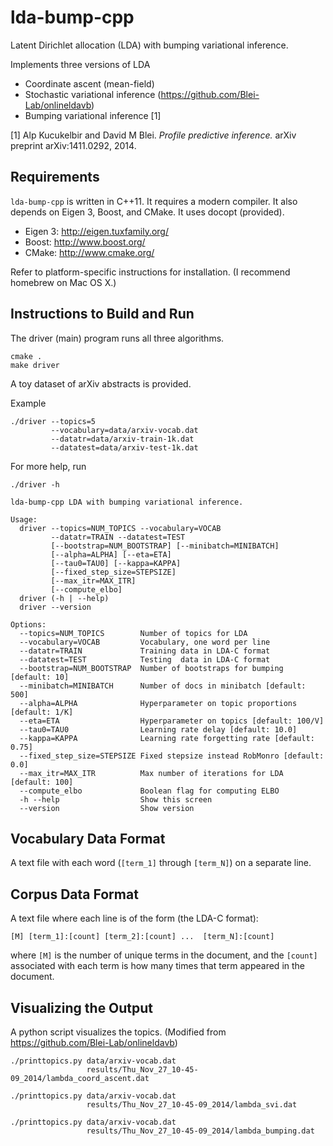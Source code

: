 lda-bump-cpp
============

Latent Dirichlet allocation (LDA) with bumping variational inference.

Implements three versions of LDA
* Coordinate ascent (mean-field)
* Stochastic variational inference (https://github.com/Blei-Lab/onlineldavb)
* Bumping variational inference [1]

[1] Alp Kucukelbir and David M Blei. _Profile predictive inference._ arXiv
preprint arXiv:1411.0292, 2014.


Requirements
------------

`lda-bump-cpp` is written in C++11. It requires a modern compiler. It also
depends on Eigen 3, Boost, and CMake. It uses docopt (provided).

* Eigen 3: http://eigen.tuxfamily.org/
* Boost: http://www.boost.org/
* CMake: http://www.cmake.org/

Refer to platform-specific instructions for installation.
(I recommend homebrew on Mac OS X.)


Instructions to Build and Run
-----------------------------

The driver (main) program runs all three algorithms.

```
cmake .
make driver
```

A toy dataset of arXiv abstracts is provided.

Example
```
./driver --topics=5
         --vocabulary=data/arxiv-vocab.dat
         --datatr=data/arxiv-train-1k.dat
         --datatest=data/arxiv-test-1k.dat
```

For more help, run
```
./driver -h

lda-bump-cpp LDA with bumping variational inference.

Usage:
  driver --topics=NUM_TOPICS --vocabulary=VOCAB
         --datatr=TRAIN --datatest=TEST
         [--bootstrap=NUM_BOOTSTRAP] [--minibatch=MINIBATCH]
         [--alpha=ALPHA] [--eta=ETA]
         [--tau0=TAU0] [--kappa=KAPPA]
         [--fixed_step_size=STEPSIZE]
         [--max_itr=MAX_ITR]
         [--compute_elbo]
  driver (-h | --help)
  driver --version

Options:
  --topics=NUM_TOPICS        Number of topics for LDA
  --vocabulary=VOCAB         Vocabulary, one word per line
  --datatr=TRAIN             Training data in LDA-C format
  --datatest=TEST            Testing  data in LDA-C format
  --bootstrap=NUM_BOOTSTRAP  Number of bootstraps for bumping [default: 10]
  --minibatch=MINIBATCH      Number of docs in minibatch [default: 500]
  --alpha=ALPHA              Hyperparameter on topic proportions [default: 1/K]
  --eta=ETA                  Hyperparameter on topics [default: 100/V]
  --tau0=TAU0                Learning rate delay [default: 10.0]
  --kappa=KAPPA              Learning rate forgetting rate [default: 0.75]
  --fixed_step_size=STEPSIZE Fixed stepsize instead RobMonro [default: 0.0]
  --max_itr=MAX_ITR          Max number of iterations for LDA [default: 100]
  --compute_elbo             Boolean flag for computing ELBO
  -h --help                  Show this screen
  --version                  Show version

```


Vocabulary Data Format
----------------------

A text file with each word (`[term_1]` through `[term_N]`) on a separate line.


Corpus Data Format
------------------

A text file where each line is of the form (the LDA-C format):

`[M] [term_1]:[count] [term_2]:[count] ...  [term_N]:[count]`

where `[M]` is the number of unique terms in the document, and the
`[count]` associated with each term is how many times that term appeared
in the document.


Visualizing the Output
----------------------

A python script visualizes the topics.
(Modified from https://github.com/Blei-Lab/onlineldavb)

```
./printtopics.py data/arxiv-vocab.dat
                 results/Thu_Nov_27_10-45-09_2014/lambda_coord_ascent.dat

./printtopics.py data/arxiv-vocab.dat
                 results/Thu_Nov_27_10-45-09_2014/lambda_svi.dat

./printtopics.py data/arxiv-vocab.dat
                 results/Thu_Nov_27_10-45-09_2014/lambda_bumping.dat
```

























